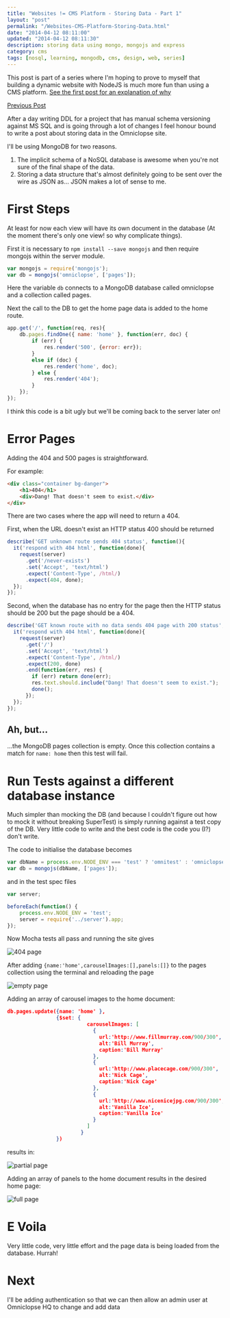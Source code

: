 ```yaml
--- 
title: "Websites != CMS Platform - Storing Data - Part 1" 
layout: "post" 
permalink: "/Websites-CMS-Platform-Storing-Data.html" 
date: "2014-04-12 08:11:00"
updated: "2014-04-12 08:11:30" 
description: storing data using mongo, mongojs and express
category: cms
tags: [nosql, learning, mongodb, cms, design, web, series]
---
```


This post is part of a series where I'm hoping to prove to myself that building a dynamic website with NodeJS is much more fun than using a CMS platform. [See the first post for an explanation of why](/2014/02/websites-cms.html)

[Previous Post](/2014/03/testing-with-browserstack-and-selenium.html)

After a day writing DDL for a project that has manual schema versioning against MS SQL and is going through a lot of changes I feel honour bound to write a post about storing data in the Omniclopse site.

<!--more-->

I'll be using MongoDB for two reasons.
    
1. The implicit schema of a NoSQL database is awesome when you're not sure of the final shape of the data.
2. Storing a data structure that's almost definitely going to be sent over the wire as JSON as... JSON makes a lot of sense to me.

# First Steps
At least for now each view will have its own document in the database (At the moment there's only one view! so why complicate things).

First it is necessary to `npm install --save mongojs` and then require mongojs within the server module.

```js 
var mongojs = require('mongojs');
var db = mongojs('omniclopse', ['pages']);
```

Here the variable `db` connects to a MongoDB database called omniclopse and a collection called pages.

Next the call to the DB to get the home page data is added to the home route.

```js 
app.get('/', function(req, res){
    db.pages.findOne({ name: 'home' }, function(err, doc) {
        if (err) {
            res.render('500', {error: err});
        } 
        else if (doc) {
            res.render('home', doc);
        } else {
            res.render('404');
        }
    });
});
```

I think this code is a bit ugly but we'll be coming back to the server later on!

# Error Pages
Adding the 404 and 500 pages is straightforward. 

For example:

```html 
<div class="container bg-danger">
	<h1>404</h1>
	<div>Dang! That doesn't seem to exist.</div>
</div>
```

There are two cases where the app will need to return a 404. 

First, when the URL doesn't exist an HTTP status 400 should be returned

```js 
describe('GET unknown route sends 404 status', function(){
  it('respond with 404 html', function(done){
    request(server)
      .get('/never-exists')
      .set('Accept', 'text/html')
      .expect('Content-Type', /html/)
      .expect(404, done);
  });
});
```

Second, when the database has no entry for the page then the HTTP status should be 200 but the page should be a 404.

```js 
describe('GET known route with no data sends 404 page with 200 status', function(){
  it('respond with 404 html', function(done){
    request(server)
      .get('/')
      .set('Accept', 'text/html')
      .expect('Content-Type', /html/)
      .expect(200, done)
      .end(function(err, res) {
        if (err) return done(err);
        res.text.should.include("Dang! That doesn't seem to exist.");
        done();
      });
  });
});
```

Ah, but...
----------
...the MongoDB pages collection is empty. Once this collection contains a match for `name: home` then this test will fail.

# Run Tests against a different database instance
Much simpler than mocking the DB (and because I couldn't figure out how to mock it without breaking SuperTest) is simply running against a test copy of the DB. Very little code to write and the best code is the code you (I?) don't write.

The code to initialise the database becomes

```js 
var dbName = process.env.NODE_ENV === 'test' ? 'omnitest' : 'omniclopse';
var db = mongojs(dbName, ['pages']);
```

and in the test spec files

```js 
var server;

beforeEach(function() {
    process.env.NODE_ENV = 'test'; 
    server = require('../server').app;
});
```

Now Mocha tests all pass and running the site gives
<p><img src="/images/home404.png" alt="404 page" class="img-responsive img-thumbnail"/></p>

After adding `{name:'home',carouselImages:[],panels:[]}` to the pages collection using the terminal and reloading the page
<p><img src="/images/homeBare.png" alt="empty page" class="img-responsive img-thumbnail"/></p>

Adding an array of carousel images to the home document:

```json 
db.pages.update({name: 'home' },
                {$set: {
                          carouselImages: [
                            {
                              url:'http://www.fillmurray.com/900/300',
                              alt:'Bill Murray',
                              caption:'Bill Murray'
                            },
                            {
                              url:'http://www.placecage.com/900/300',
                              alt:'Nick Cage',
                              caption:'Nick Cage'
                            },
                            {
                              url:'http://www.nicenicejpg.com/900/300',
                              alt:'Vanilla Ice',
                              caption:'Vanilla Ice'
                            }
                          ]
                        }
                })
```

results in:
<p><img src="/images/homeCarousel.png" alt="partial page" class="img-responsive img-thumbnail"/></p>

Adding an array of panels to the home document results in the desired home page:
<p><img src="/images/homeFull.png" alt="full page" class="img-responsive img-thumbnail"/></p>

# E Voila
Very little code, very little effort and the page data is being loaded from the database. Hurrah!

# Next
I'll be adding authentication so that we can then allow an admin user at Omniclopse HQ to change and add data